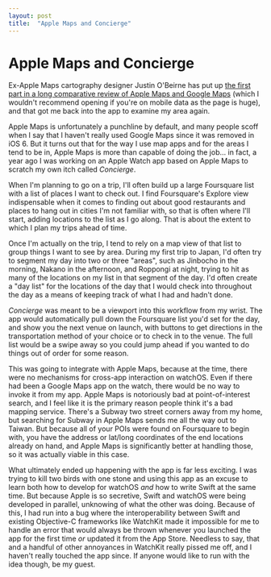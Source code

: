 ```yaml
---
layout: post
title:  "Apple Maps and Concierge"
---
```


# Apple Maps and Concierge

Ex-Apple Maps cartography designer Justin O'Beirne has put up [the first part in a long comparative review of Apple Maps and Google Maps][job] (which I wouldn't recommend opening if you're on mobile data as the page is huge), and that got me back into the app to examine my area again.

Apple Maps is unfortunately a punchline by default, and many people scoff when I say that I haven't really used Google Maps since it was removed in iOS 6. But it turns out that for the way I use map apps and for the areas I tend to be in, Apple Maps is more than capable of doing the job… in fact, a year ago I was working on an Apple Watch app based on Apple Maps to scratch my own itch called *Concierge*.

When I'm planning to go on a trip, I'll often build up a large Foursquare list with a list of places I want to check out. I find Foursquare's Explore view indispensable when it comes to finding out about good restaurants and places to hang out in cities I'm not familiar with, so that is often where I'll start, adding locations to the list as I go along. That is about the extent to which I plan my trips ahead of time.

Once I'm actually on the trip, I tend to rely on a map view of that list to group things I want to see by area. During my first trip to Japan, I'd often try to segment my day into two or three "areas", such as Jinbocho in the morning, Nakano in the afternoon, and Roppongi at night, trying to hit as many of the locations on my list in that segment of the day. I'd often create a "day list" for the locations of the day that I would check into throughout the day as a means of keeping track of what I had and hadn't done.

*Concierge* was meant to be a viewport into this workflow from my wrist. The app would automatically pull down the Foursquare list you'd set for the day, and show you the next venue on launch, with buttons to get directions in the transportation method of your choice or to check in to the venue. The full list would be a swipe away so you could jump ahead if you wanted to do things out of order for some reason.

This was going to integrate with Apple Maps, because at the time, there were no mechanisms for cross-app interaction on watchOS. Even if there had been a Google Maps app on the watch, there would be no way to invoke it from my app. Apple Maps is notoriously bad at point-of-interest search, and I feel like it is the primary reason people think it's a bad mapping service. There's a Subway two street corners away from my home, but searching for Subway in Apple Maps sends me all the way out to Taiwan. But because all of your POIs were found on Foursquare to begin with, you have the address or lat/long coordinates of the end locations already on hand, and Apple Maps is significantly better at handling those, so it was actually viable in this case.

What ultimately ended up happening with the app is far less exciting. I was trying to kill two birds with one stone and using this app as an excuse to learn both how to develop for watchOS *and* how to write Swift at the same time. But because Apple is so secretive, Swift and watchOS were being developed in parallel, unknowing of what the other was doing. Because of this, I had run into a bug where the interoperability between Swift and existing Objective-C frameworks like WatchKit made it impossible for me to handle an error that would always be thrown whenever you launched the app for the first time *or* updated it from the App Store. Needless to say, that and a handful of other annoyances in WatchKit really pissed me off, and I haven't really touched the app since. If anyone would like to run with the idea though, be my guest.

[job]: http://www.justinobeirne.com/essay/cartography-comparison

